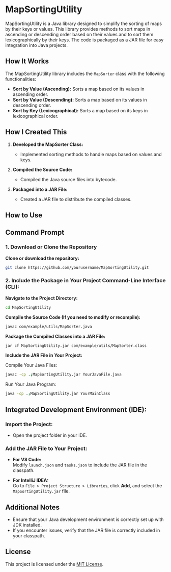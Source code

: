 # MapSortingUtility

MapSortingUtility is a Java library designed to simplify the sorting of maps by their keys or values. This library provides methods to sort maps in ascending or descending order based on their values and to sort them lexicographically by their keys. The code is packaged as a JAR file for easy integration into Java projects.

## How It Works

The MapSortingUtility library includes the `MapSorter` class with the following functionalities:

- **Sort by Value (Ascending):** Sorts a map based on its values in ascending order.
- **Sort by Value (Descending):** Sorts a map based on its values in descending order.
- **Sort by Key (Lexicographical):** Sorts a map based on its keys in lexicographical order.

## How I Created This

1. **Developed the MapSorter Class:**
   - Implemented sorting methods to handle maps based on values and keys.

2. **Compiled the Source Code:**
   - Compiled the Java source files into bytecode.

3. **Packaged into a JAR File:**
   - Created a JAR file to distribute the compiled classes.

## How to Use

## Command Prompt

### 1. Download or Clone the Repository

**Clone or download the repository:**

```bash
git clone https://github.com/yourusername/MapSortingUtility.git
```


### 2. Include the Package in Your Project Command-Line Interface (CLI):

**Navigate to the Project Directory:**

```bash
cd MapSortingUtility
```


**Compile the Source Code (If you need to modify or recompile):**

```bash
javac com/example/utils/MapSorter.java
```


**Package the Compiled Classes into a JAR File:**

```bash
jar cf MapSortingUtility.jar com/example/utils/MapSorter.class
```


**Include the JAR File in Your Project:**

Compile Your Java Files:

```bash
javac -cp .;MapSortingUtility.jar YourJavaFile.java
```

Run Your Java Program:

```bash
java -cp .;MapSortingUtility.jar YourMainClass
```

## Integrated Development Environment (IDE):

### Import the Project:

- Open the project folder in your IDE.

### Add the JAR File to Your Project:

- **For VS Code:**  
  Modify `launch.json` and `tasks.json` to include the JAR file in the classpath.

- **For IntelliJ IDEA:**  
  Go to `File > Project Structure > Libraries`, click **Add**, and select the `MapSortingUtility.jar` file.

## Additional Notes

- Ensure that your Java development environment is correctly set up with JDK installed.
- If you encounter issues, verify that the JAR file is correctly included in your classpath.


## License

This project is licensed under the [MIT License](https://opensource.org/licenses/MIT).


